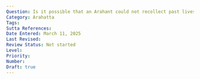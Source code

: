 ```yaml
---
Question: Is it possible that an Arahant could not recollect past lives?
Category: Arahatta
Tags:
Sutta References:
Date Entered: March 11, 2025
Last Revised:
Review Status: Not started
Level: 
Priority: 
Number: 
Draft: true
---
```

